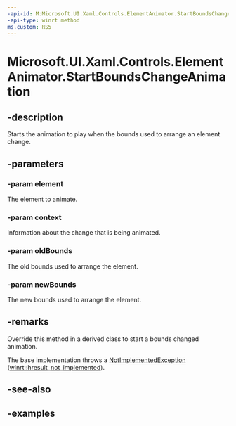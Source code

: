 ```yaml
---
-api-id: M:Microsoft.UI.Xaml.Controls.ElementAnimator.StartBoundsChangeAnimation(Windows.UI.Xaml.UIElement,Microsoft.UI.Xaml.Controls.AnimationContext,Windows.Foundation.Rect,Windows.Foundation.Rect)
-api-type: winrt method
ms.custom: RS5
---
```


<!-- Method syntax.
virtual protected void ElementAnimator.StartBoundsChangeAnimation(UIElement element, AnimationContext context, Rect oldBounds, Rect newBounds)
-->

# Microsoft.UI.Xaml.Controls.ElementAnimator.StartBoundsChangeAnimation

## -description

Starts the animation to play when the bounds used to arrange an element change.

## -parameters

### -param element

The element to animate.

### -param context

Information about the change that is being animated.

### -param oldBounds

The old bounds used to arrange the element.

### -param newBounds

The new bounds used to arrange the element.

## -remarks

Override this method in a derived class to start a bounds changed animation.

The base implementation throws a [NotImplementedException](/dotnet/api/system.notimplementedexception) ([winrt::hresult_not_implemented](/uwp/cpp-ref-for-winrt/error-handling/hresult-not-implemented)).

## -see-also

## -examples

